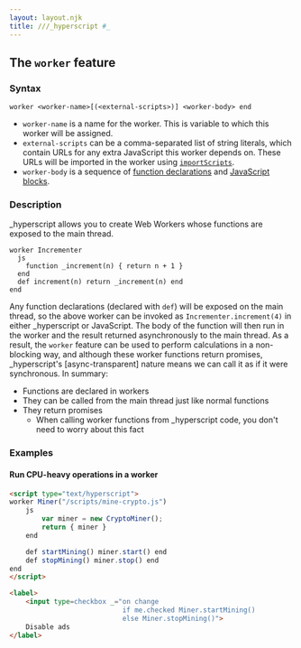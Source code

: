 ```yaml
---
layout: layout.njk
title: ///_hyperscript #_
---
```


## The `worker` feature

### Syntax

`worker <worker-name>[(<external-scripts>)] <worker-body> end`

* `worker-name` is a name for the worker. This is variable to which this worker will be assigned.
* `external-scripts` can be a comma-separated list of string literals, which contain URLs for any extra JavaScript this worker depends on. These URLs will be imported in the worker using [`importScripts`][import].
* `worker-body` is a sequence of [function declarations][functions] and [JavaScript blocks][js-blocks].

### Description

\_hyperscript allows you to create Web Workers whose functions are exposed to the main thread. 

```hyperscript
worker Incrementer
  js
    function _increment(n) { return n + 1 }
  end
  def increment(n) return _increment(n) end
end
```

Any function declarations (declared with `def`) will be exposed on the main thread, so the above worker can be invoked as `Incrementer.increment(4)` in either \_hyperscript or JavaScript. The body of the function will then run in the worker and the result returned asynchronously to the main thread. As a result, the `worker` feature can be used to perform calculations in a non-blocking way, and although these worker functions return promises, \_hyperscript's [async-transparent] nature means we can call it as if it were synchronous. In summary:
* Functions are declared in workers
* They can be called from the main thread just like normal functions
* They return promises
	+ When calling worker functions from \_hyperscript code, you don't need to worry about this fact

### Examples

#### Run CPU-heavy operations in a worker

```html
<script type="text/hyperscript">
worker Miner("/scripts/mine-crypto.js")
	js
		var miner = new CryptoMiner();
		return { miner }
	end

	def startMining() miner.start() end
	def stopMining() miner.stop() end
end
</script>

<label>
    <input type=checkbox _="on change
                            if me.checked Miner.startMining()
                            else Miner.stopMining()">
    Disable ads
</label>
```

[import]: https://developer.mozilla.org/en-US/docs/Web/API/WorkerGlobalScope/importScripts
[functions]: /features/def/
[js-blocks]: /features/js/

